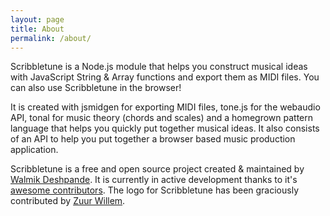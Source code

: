 ```yaml
---
layout: page
title: About
permalink: /about/
---
```


Scribbletune is a Node.js module that helps you construct musical ideas with JavaScript String & Array functions and export them as MIDI files. You can also use Scribbletune in the browser!

It is created with jsmidgen for exporting MIDI files, tone.js for the webaudio API, tonal for music theory (chords and scales) and a homegrown pattern language that helps you quickly put together musical ideas. It also consists of an API to help you put together a browser based music production application.

Scribbletune is a free and open source project created & maintained by [Walmik Deshpande](https://walmik.info/). It is currently in active development thanks to it's [awesome contributors](https://github.com/scribbletune/scribbletune/graphs/contributors). The logo for Scribbletune has been graciously contributed by [Zuur Willem](https://github.com/zuurw/Graphic-Design-).